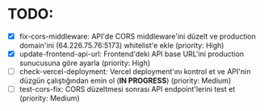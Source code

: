 # TODO:

- [x] fix-cors-middleware: API'de CORS middleware'ini düzelt ve production domain'ini (64.226.75.76:5173) whitelist'e ekle (priority: High)
- [x] update-frontend-api-url: Frontend'deki API base URL'ini production sunucusuna göre ayarla (priority: High)
- [ ] check-vercel-deployment: Vercel deployment'ını kontrol et ve API'nin düzgün çalıştığından emin ol (**IN PROGRESS**) (priority: Medium)
- [ ] test-cors-fix: CORS düzeltmesi sonrası API endpoint'lerini test et (priority: Medium)
